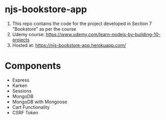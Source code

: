 # njs-bookstore-app

1. This repo contains the code for the project developed in Section 7 "Bookstore" as per the course
2. Udemy course: https://www.udemy.com/learn-nodejs-by-building-10-projects
3. Hosted at: https://njs-bookstore-app.herokuapp.com/

# Components

* Express
* Karken
* Sessions
* MongoDB
* MongoDB with Mongoose
* Cart Functionality
* CSRF Token
